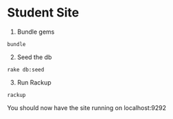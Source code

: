 # Student Site

1. Bundle gems

```
bundle
```

2. Seed the db

```
rake db:seed
```

3. Run Rackup

```
rackup
```

You should now have the site running on localhost:9292

```